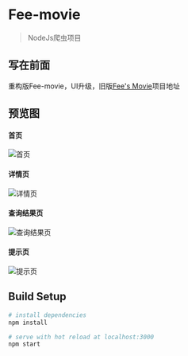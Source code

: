 # Fee-movie

>NodeJs爬虫项目

## 写在前面
重构版Fee-movie，UI升级，旧版[Fee's Movie](https://github.com/Fee-ing/Fee-movie1.0)项目地址

## 预览图
#### 首页
![首页](https://github.com/Fee-ing/previewImages/blob/master/Fee-movie2.0/home.png)
#### 详情页
![详情页](https://github.com/Fee-ing/previewImages/blob/master/Fee-movie2.0/detail.png)
#### 查询结果页
![查询结果页](https://github.com/Fee-ing/previewImages/blob/master/Fee-movie2.0/result.png)
#### 提示页
![提示页](https://github.com/Fee-ing/previewImages/blob/master/Fee-movie2.0/tip.png)

## Build Setup

``` bash
# install dependencies
npm install

# serve with hot reload at localhost:3000
npm start
